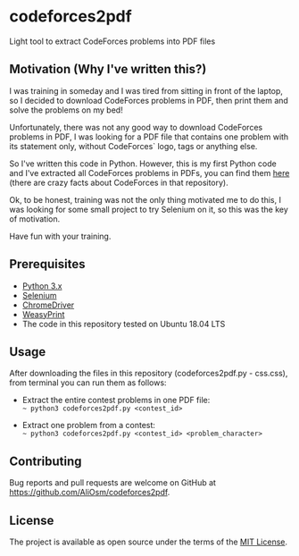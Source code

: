 # codeforces2pdf
Light tool to extract CodeForces problems into PDF files

## Motivation (Why I've written this?)
I was training in someday and I was tired from sitting in front of the laptop, so I decided to download CodeForces problems in PDF, then print them and solve the problems on my bed!

Unfortunately, there was not any good way to download CodeForces problems in PDF, I was looking for a PDF file that contains one problem with its statement only, without CodeForces` logo, tags or anything else.

So I've written this code in Python. However, this is my first Python code and I've extracted all CodeForces problems in PDFs, you can find them [here](https://github.com/AliOsm/PDF-CodeForces-Problems) (there are crazy facts about CodeForces in that repository).

Ok, to be honest, training was not the only thing motivated me to do this, I was looking for some small project to try Selenium on it, so this was the key of motivation.

Have fun with your training.

## Prerequisites
- [Python 3.x](https://www.python.org/)
- [Selenium](https://www.seleniumhq.org/)
- [ChromeDriver](http://chromedriver.chromium.org/)
- [WeasyPrint](https://weasyprint.org/)
- The code in this repository tested on Ubuntu 18.04 LTS

## Usage
After downloading the files in this repository (codeforces2pdf.py - css.css), from terminal you can run them as follows:

- Extract the entire contest problems in one PDF file:  
	`~ python3 codeforces2pdf.py <contest_id>`

- Extract one problem from a contest:  
	`~ python3 codeforces2pdf.py <contest_id> <problem_character>`

## Contributing
Bug reports and pull requests are welcome on GitHub at https://github.com/AliOsm/codeforces2pdf.

## License
The project is available as open source under the terms of the [MIT License](https://opensource.org/licenses/MIT).


